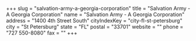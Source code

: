 +++
slug = "salvation-army-a-georgia-corporation"
title = "Salvation Army - A Georgia Corporation"
name = "Salvation Army - A Georgia Corporation"
address = "1400 4th Street South"
cityIndexKey = "city-fl-st-petersburg"
city = "St Petersburg"
state = "FL"
postal = "33701"
website = ""
phone = "727 550-8080"
fax = ""
+++
